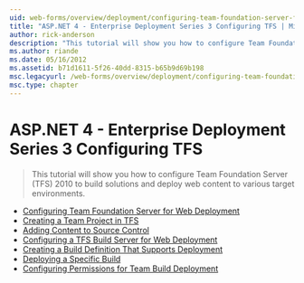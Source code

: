 ```yaml
---
uid: web-forms/overview/deployment/configuring-team-foundation-server-for-web-deployment/index
title: "ASP.NET 4 - Enterprise Deployment Series 3 Configuring TFS | Microsoft Docs"
author: rick-anderson
description: "This tutorial will show you how to configure Team Foundation Server (TFS) 2010 to build solutions and deploy web content to various target environments."
ms.author: riande
ms.date: 05/16/2012
ms.assetid: b71d1611-5f26-40dd-8315-b65b9d69b198
msc.legacyurl: /web-forms/overview/deployment/configuring-team-foundation-server-for-web-deployment
msc.type: chapter
---
```

ASP.NET 4 - Enterprise Deployment Series 3 Configuring TFS
====================
> This tutorial will show you how to configure Team Foundation Server (TFS) 2010 to build solutions and deploy web content to various target environments.


- [Configuring Team Foundation Server for Web Deployment](configuring-team-foundation-server-for-web-deployment.md)
- [Creating a Team Project in TFS](creating-a-team-project-in-tfs.md)
- [Adding Content to Source Control](adding-content-to-source-control.md)
- [Configuring a TFS Build Server for Web Deployment](configuring-a-tfs-build-server-for-web-deployment.md)
- [Creating a Build Definition That Supports Deployment](creating-a-build-definition-that-supports-deployment.md)
- [Deploying a Specific Build](deploying-a-specific-build.md)
- [Configuring Permissions for Team Build Deployment](configuring-permissions-for-team-build-deployment.md)

